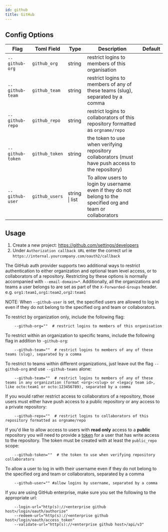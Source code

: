 ```yaml
---
id: github
title: GitHub
---
```


## Config Options

| Flag             | Toml Field     | Type           | Description                                                                                                   | Default |
| ---------------- | -------------- | -------------- | ------------------------------------------------------------------------------------------------------------- | ------- |
| `--github-org`   | `github_org`   | string         | restrict logins to members of this organisation                                                               |         |
| `--github-team`  | `github_team`  | string         | restrict logins to members of any of these teams (slug), separated by a comma                                 |         |
| `--github-repo`  | `github_repo`  | string         | restrict logins to collaborators of this repository formatted as `orgname/repo`                               |         |
| `--github-token` | `github_token` | string         | the token to use when verifying repository collaborators (must have push access to the repository)            |         |
| `--github-user`  | `github_users` | string \| list | To allow users to login by username even if they do not belong to the specified org and team or collaborators |         |

## Usage

1.  Create a new project: https://github.com/settings/developers
2.  Under `Authorization callback URL` enter the correct url ie `https://internal.yourcompany.com/oauth2/callback`

The GitHub auth provider supports two additional ways to restrict authentication to either organization and optional 
team level access, or to collaborators of a repository. Restricting by these options is normally accompanied with `--email-domain=*`. Additionally, all the organizations and teams a user belongs to are set as part of the `X-Forwarded-Groups` header. e.g. `org1:team1,org1:team2,org2:team1`

NOTE: When `--github-user` is set, the specified users are allowed to log in even if they do not belong to the specified 
org and team or collaborators.

To restrict by organization only, include the following flag:

```shell
    --github-org=""  # restrict logins to members of this organisation
```

To restrict within an organization to specific teams, include the following flag in addition to `-github-org`:

```shell
    --github-team=""  # restrict logins to members of any of these teams (slug), separated by a comma
```

To restrict to teams within different organizations, just leave out the flag `--github-org` and use `--github-teams` alone:

```shell
    --github-team=""  # restrict logins to members of any of these teams in any organization (format <org>:<slug> or <legacy team id>, like octo:team1 or octo:123456789), separated by a comma
```

If you would rather restrict access to collaborators of a repository, those users must either have push access to a 
public repository or any access to a private repository:

```shell
    --github-repo=""  # restrict logins to collaborators of this repository formatted as orgname/repo
```

If you'd like to allow access to users with **read only** access to a **public** repository you will need to provide a 
[token](https://github.com/settings/tokens) for a user that has write access to the repository. The token must be 
created with at least the `public_repo` scope:

```shell
    --github-token=""  # the token to use when verifying repository collaborators
```

To allow a user to log in with their username even if they do not belong to the specified org and team or collaborators, 
separated by a comma

```shell
    --github-user="" #allow logins by username, separated by a comma
```

If you are using GitHub enterprise, make sure you set the following to the appropriate url:

```shell
    --login-url="http(s)://<enterprise github host>/login/oauth/authorize"
    --redeem-url="http(s)://<enterprise github host>/login/oauth/access_token"
    --validate-url="http(s)://<enterprise github host>/api/v3"
```
